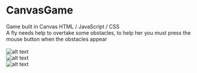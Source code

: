 # CanvasGame
Game built in Canvas HTML / JavaScript / CSS <br>
A fly needs help to overtake some obstacles, to help her you must press the mouse button when the obstacles appear<br><br>
![alt text](https://user-images.githubusercontent.com/61193530/117389412-b6481d80-aec2-11eb-9242-0307e51156e0.PNG)<br>
![alt text](https://user-images.githubusercontent.com/61193530/117389360-9fa1c680-aec2-11eb-9ce1-413c02a679f0.PNG)<br>
![alt text](https://user-images.githubusercontent.com/61193530/117389462-cb24b100-aec2-11eb-9294-f84f32824e7e.PNG)
